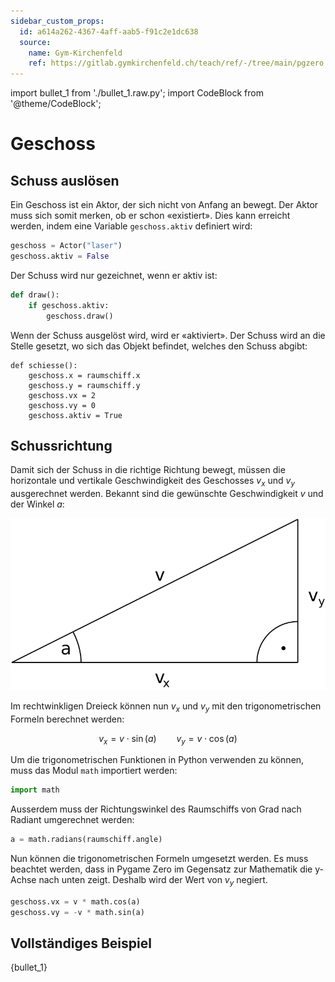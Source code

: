 ```yaml
---
sidebar_custom_props:
  id: a614a262-4367-4aff-aab5-f91c2e1dc638
  source:
    name: Gym-Kirchenfeld
    ref: https://gitlab.gymkirchenfeld.ch/teach/ref/-/tree/main/pgzero
---
```


import bullet_1 from './bullet_1.raw.py';
import CodeBlock from '@theme/CodeBlock';

# Geschoss

## Schuss auslösen

Ein Geschoss ist ein Aktor, der sich nicht von Anfang an bewegt. Der Aktor muss sich somit merken, ob er schon «existiert». Dies kann erreicht werden, indem eine Variable `geschoss.aktiv` definiert wird:

```py
geschoss = Actor("laser")
geschoss.aktiv = False
```

Der Schuss wird nur gezeichnet, wenn er aktiv ist:
```py
def draw():
    if geschoss.aktiv:
        geschoss.draw()
```

Wenn der Schuss ausgelöst wird, wird er «aktiviert». Der Schuss wird an die Stelle gesetzt, wo sich das Objekt befindet, welches den Schuss abgibt:
```
def schiesse():
    geschoss.x = raumschiff.x
    geschoss.y = raumschiff.y
    geschoss.vx = 2
    geschoss.vy = 0
    geschoss.aktiv = True
```

## Schussrichtung

Damit sich der Schuss in die richtige Richtung bewegt, müssen die horizontale und vertikale Geschwindigkeit des Geschosses $v_x$ und $v_y$ ausgerechnet werden. Bekannt sind die gewünschte Geschwindigkeit $v$ und der Winkel $a$:

![](./velocity.svg)

Im rechtwinkligen Dreieck können nun $v_x$ und $v_y$ mit den trigonometrischen Formeln berechnet werden:

$$v_x = v \cdot \sin(a)\qquad v_y = v \cdot \cos(a) $$

Um die trigonometrischen Funktionen in Python verwenden zu können, muss das Modul `math` importiert werden:

```py
import math
```

Ausserdem muss der Richtungswinkel des Raumschiffs von Grad nach Radiant umgerechnet werden:

```py
a = math.radians(raumschiff.angle)
```

Nun können die trigonometrischen Formeln umgesetzt werden. Es muss beachtet werden, dass in Pygame Zero im Gegensatz zur Mathematik die y-Achse nach unten zeigt. Deshalb wird der Wert von $v_y$ negiert.

```py
geschoss.vx = v * math.cos(a)
geschoss.vy = -v * math.sin(a)
```

## Vollständiges Beispiel

<CodeBlock language='python'>
{bullet_1}
</CodeBlock>